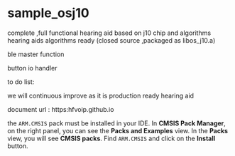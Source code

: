 # sample_osj10
complete ,full functional hearing aid based on j10 chip and algorithms
hearing aids algorithms ready (closed source ,packaged as libos_j10.a)

ble master function 

button io handler



to do list:


we will continuous improve as it is production ready hearing aid  

document url : https:hfvoip.github.io


the `ARM.CMSIS` pack must be installed in your 
IDE. In **CMSIS Pack Manager**, on the right panel, you can see the **Packs 
and Examples** view. In the **Packs** view, you will see **CMSIS packs**. Find 
`ARM.CMSIS` and click on the **Install** button.